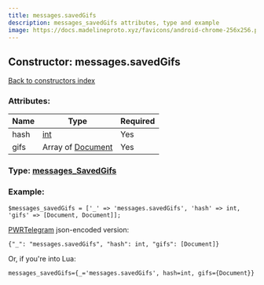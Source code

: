 ```yaml
---
title: messages.savedGifs
description: messages_savedGifs attributes, type and example
image: https://docs.madelineproto.xyz/favicons/android-chrome-256x256.png
---
```

## Constructor: messages.savedGifs  
[Back to constructors index](index.md)



### Attributes:

| Name     |    Type       | Required |
|----------|---------------|----------|
|hash|[int](../types/int.md) | Yes|
|gifs|Array of [Document](../types/Document.md) | Yes|



### Type: [messages\_SavedGifs](../types/messages_SavedGifs.md)


### Example:

```
$messages_savedGifs = ['_' => 'messages.savedGifs', 'hash' => int, 'gifs' => [Document, Document]];
```  

[PWRTelegram](https://pwrtelegram.xyz) json-encoded version:

```
{"_": "messages.savedGifs", "hash": int, "gifs": [Document]}
```


Or, if you're into Lua:  


```
messages_savedGifs={_='messages.savedGifs', hash=int, gifs={Document}}

```


